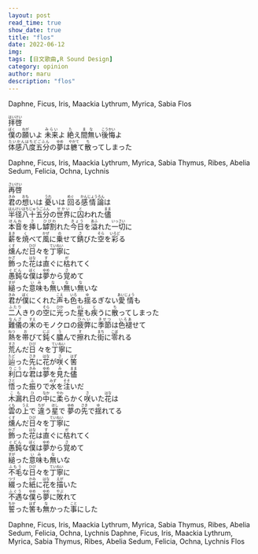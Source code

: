 ```yaml
---
layout: post
read_time: true
show_date: true
title: "flos"
date: 2022-06-12
img: 
tags: [日文歌曲,R Sound Design]
category: opinion
author: maru
description: "flos"
---
```

Daphne, Ficus, Iris, Maackia
Lythrum, Myrica, Sabia
Flos
<div><ruby><rb>拝啓</rb><rt>はいけい</rt></ruby></div>

<div><ruby><rb>僕</rb><rt>ぼく</rt></ruby>の<ruby><rb>願</rb><rt>ねが</rt></ruby>いよ <ruby><rb>未来</rb><rt>みらい</rt></ruby>よ <ruby><rb>絶</rb><rt>た</rt></ruby>え<ruby><rb>間無</rb><rt>まな</rt></ruby>い<ruby><rb>後悔</rb><rt>こうかい</rt></ruby>よ</div>

<div><ruby><rb>体感八度五分</rb><rt>たいかんはちどごふん</rt></ruby>の<ruby><rb>夢</rb><rt>ゆめ</rt></ruby>は<ruby><rb>軈</rb><rt>やかて</rt></ruby>て<ruby><rb>散</rb><rt>ち</rt></ruby>ってしまった</div>

Daphne, Ficus, Iris, Maackia
Lythrum, Myrica, Sabia
Thymus, Ribes, Abelia
Sedum, Felicia, Ochna, Lychnis

<div><ruby><rb>再啓</rb><rt>さいけい</rt></ruby></div>

<div><ruby><rb>君</rb><rt>きみ</rt></ruby>の<ruby><rb>想</rb><rt>おも</rt></ruby>いは <ruby><rb>憂</rb><rt>うれ</rt></ruby>いは <ruby><rb>回</rb><rt>めぐ</rt></ruby>る<ruby><rb>感情論</rb><rt>かんじょうろん</rt></ruby>は</div>

<div><ruby><rb>半径八十五分</rb><rt>はんけいはちじゅうごふん</rt></ruby>の<ruby><rb>世界</rb><rt>せかい</rt></ruby>に<ruby><rb>囚</rb><rt>と</rt></ruby>われた<ruby><rb>儘</rb><rt>まま</rt></ruby></div>

<div><ruby><rb>本音</rb><rt>ほんね</rt></ruby>を<ruby><rb>挿</rb><rt>さ</rt></ruby>し<ruby><rb>罅割</rb><rt>ひびわ</rt></ruby>れた<ruby><rb>今日</rb><rt>きょう</rt></ruby>を<ruby><rb>溢</rb><rt>あふ</rt></ruby>れた<ruby><rb>一切</rb><rt>いっさい</rt></ruby>に</div>

<div><ruby><rb>薪</rb><rt>まき</rt></ruby>を<ruby><rb>焼</rb><rt>く</rt></ruby>べて<ruby><rb>風</rb><rt>かぜ</rt></ruby>に<ruby><rb>乗</rb><rt>の</rt></ruby>せて<ruby><rb>錆</rb><rt>さ</rt></ruby>びた<ruby><rb>空</rb><rt>そら</rt></ruby>を<ruby><rb>彩</rb><rt>いろど</rt></ruby>る</div>

<div><ruby><rb>燻</rb><rt>くす</rt></ruby>んだ<ruby><rb>日</rb><rt>ひび</rt></ruby>々を<ruby><rb>丁寧</rb><rt>ていねい</rt></ruby>に</div>

<div><ruby><rb>飾</rb><rt>かざ</rt></ruby>った<ruby><rb>花</rb><rt>はな</rt></ruby>は<ruby><rb>直</rb><rt>す</rt></ruby>ぐに<ruby><rb>枯</rb><rt>が</rt></ruby>れてく</div>

<div><ruby><rb>愚鈍</rb><rt>ぐどん</rt></ruby>な<ruby><rb>僕</rb><rt>ぼく</rt></ruby>は<ruby><rb>夢</rb><rt>ゆめ</rt></ruby>から<ruby><rb>覚</rb><rt>さ</rt></ruby>めて</div>

<div><ruby><rb>縋</rb><rt>すが</rt></ruby>った<ruby><rb>意味</rb><rt>いみ</rt></ruby>も<ruby><rb>無</rb><rt>な</rt></ruby>い<ruby><rb>無</rb><rt>な</rt></ruby>い<ruby><rb>無</rb><rt>な</rt></ruby>いな</div>

<div><ruby><rb>君</rb><rt>きみ</rt></ruby>が<ruby><rb>僕</rb><rt>ぼく</rt></ruby>にくれた<ruby><rb>声</rb><rt>こえ</rt></ruby>も<ruby><rb>色</rb><rt>いろ</rt></ruby>も<ruby><rb>揺</rb><rt>ゆ</rt></ruby>るぎない<ruby><rb>愛情</rb><rt>あいじょう</rt></ruby>も</div>

<div><ruby><rb>二人</rb><rt>ふたり</rt></ruby>きりの<ruby><rb>空</rb><rt>そら</rt></ruby>に<ruby><rb>光</rb><rt>ひか</rt></ruby>った<ruby><rb>星</rb><rt>ほし</rt></ruby>も<ruby><rb>疾</rb><rt>と</rt></ruby>うに<ruby><rb>散</rb><rt>ち</rt></ruby>ってしまった</div>

<div><ruby><rb>難儀</rb><rt>なんざ</rt></ruby>の<ruby><rb>末</rb><rt>すえ</rt></ruby>のモノクロの<ruby><rb>疲弊</rb><rt>ひへい</rt></ruby>に<ruby><rb>季節</rb><rt>きせつ</rt></ruby>は<ruby><rb>色褪</rb><rt>いろあ</rt></ruby>せて</div>

<div><ruby><rb>熱</rb><rt>ねつ</rt></ruby>を<ruby><rb>帯</rb><rt>お</rt></ruby>びて<ruby><rb>鈍</rb><rt>にぶ</rt></ruby>く<ruby><rb>膿</rb><rt>う</rt></ruby>んで<ruby><rb>擦</rb><rt>す</rt></ruby>れた<ruby><rb>街</rb><rt>まち</rt></ruby>に<ruby><rb>零</rb><rt>こぼ</rt></ruby>れる</div>

<div><ruby><rb>荒</rb><rt>すさ</rt></ruby>んだ<ruby><rb>日</rb><rt>ひび</rt>
</ruby>々を<ruby><rb>丁寧</rb><rt>ていねい</rt></ruby>に</div>

<div><ruby><rb>辿</rb><rt>たど</rt></ruby>った<ruby><rb>先</rb><rt>さき</rt></ruby>に<ruby><rb>花</rb><rt>はな</rt></ruby>が<ruby><rb>咲</rb><rt>さ</rt></ruby>く<ruby><rb>筈</rb><rt>はず</rt></ruby></div>

<div><ruby><rb>利口</rb><rt>りこう</rt></ruby>な<ruby><rb>君</rb><rt>きみ</rt></ruby>は<ruby><rb>夢</rb><rt>ゆめ</rt></ruby>を<ruby><rb>見</rb><rt>み</rt></ruby>た<ruby><rb>儘</rb><rt>まま</rt></ruby></div>

<div><ruby><rb>悟</rb><rt>さと</rt></ruby>った<ruby><rb>振</rb><rt>ふ</rt></ruby>りで<ruby><rb>水</rb><rt>みず</rt></ruby>を<ruby><rb>注</rb><rt>そそ</rt></ruby>いだ</div>

<div><ruby><rb>木漏</rb><rt>こも</rt></ruby>れ<ruby><rb>日</rb><rt>ひ</rt></ruby>の<ruby><rb>中</rb><rt>なか</rt></ruby>に<ruby><rb>柔</rb><rt>やわ</rt></ruby>らかく<ruby><rb>咲</rb><rt>さ</rt></ruby>いた<ruby><rb>花</rb><rt>はな</rt></ruby>は</div>

<div><ruby><rb>雲</rb><rt>くも</rt></ruby>の<ruby><rb>上</rb><rt>うえ</rt></ruby>で <ruby><rb>違</rb><rt>ちが</rt></ruby>う<ruby><rb>星</rb><rt>ほし</rt></ruby>で <ruby><rb>夢</rb><rt>ゆめ</rt></ruby>の<ruby><rb>先</rb><rt>さき</rt></ruby>で<ruby><rb>揺</rb><rt>ゆ</rt></ruby>れてる</div>

<div><ruby><rb>燻</rb><rt>くす</rt></ruby>んだ<ruby><rb>日</rb><rt>ひび</rt></ruby>々を<ruby><rb>丁寧</rb><rt>ていねい</rt></ruby>に</div>

<div><ruby><rb>飾</rb><rt>かざ</rt></ruby>った<ruby><rb>花</rb><rt>はな</rt></ruby>は<ruby><rb>直</rb><rt>す</rt></ruby>ぐに<ruby><rb>枯</rb><rt>が</rt></ruby>れてく</div>

<div><ruby><rb>愚鈍</rb><rt>ぐどん</rt></ruby>な<ruby><rb>僕</rb><rt>ぼく</rt></ruby>は<ruby><rb>夢</rb><rt>ゆめ</rt></ruby>から<ruby><rb>覚</rb><rt>さ</rt></ruby>めて</div>

<div><ruby><rb>縋</rb><rt>すが</rt></ruby>った<ruby><rb>意味</rb><rt>いみ</rt></ruby>も<ruby><rb>無</rb><rt>な</rt></ruby>いな</div>

<div><ruby><rb>不毛</rb><rt>ふもう</rt></ruby>な<ruby><rb>日</rb><rt>ひび</rt></ruby>々を<ruby><rb>丁寧</rb><rt>ていねい</rt></ruby>に</div>

<div><ruby><rb>綴</rb><rt>つづ</rt></ruby>った<ruby><rb>紙</rb><rt>かみ</rt></ruby>に<ruby><rb>花</rb><rt>はな</rt></ruby>を<ruby><rb>描</rb><rt>えが</rt></ruby>いた</div>

<div><ruby><rb>不遇</rb><rt>ふぐう</rt></ruby>な<ruby><rb>僕</rb><rt>ゆめ</rt></ruby>ら<ruby><rb>夢</rb><rt>ゆめ</rt></ruby>に<ruby><rb>敗</rb><rt>やぶ</rt></ruby>れて</div>

<div><ruby><rb>誓</rb><rt>ちか</rt></ruby>った<ruby><rb>筈</rb><rt>はず</rt></ruby>も<ruby><rb>無</rb><rt>な</rt></ruby>かった<ruby><rb>事</rb><rt>こと</rt></ruby>にした</div>

Daphne, Ficus, Iris, Maackia
Lythrum, Myrica, Sabia
Thymus, Ribes, Abelia
Sedum, Felicia, Ochna, Lychnis
Daphne, Ficus, Iris, Maackia
Lythrum, Myrica, Sabia
Thymus, Ribes, Abelia
Sedum, Felicia, Ochna, Lychnis
Flos

